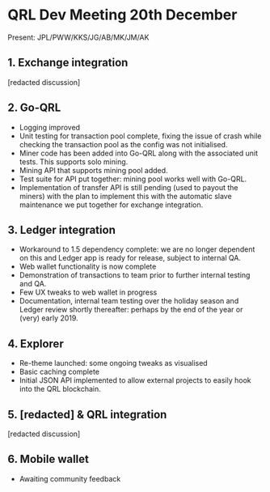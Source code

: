 
# QRL Dev Meeting 20th December
Present: JPL/PWW/KKS/JG/AB/MK/JM/AK

## 1. Exchange integration
[redacted discussion]

## 2. Go-QRL
- Logging improved
- Unit testing for transaction pool complete, fixing the issue of crash  while checking the transaction pool as the config was not initialised.
- Miner code has been added into Go-QRL along with the associated unit tests. This supports solo mining.
- Mining API that supports mining pool added.
- Test suite for API put together: mining pool works well with Go-QRL.
- Implementation of transfer API is still pending (used to payout the miners) with the plan to implement this with the automatic slave maintenance we put together for exchange integration.

## 3. Ledger integration
- Workaround to 1.5 dependency complete: we are no longer dependent on this and Ledger app is ready for release, subject to internal QA.
- Web wallet functionality is now complete
- Demonstration of transactions to team prior to further internal testing and QA.
- Few UX tweaks to web wallet in progress
- Documentation, internal team testing over the holiday season and Ledger review shortly thereafter: perhaps by the end of the year or (very) early 2019.

## 4. Explorer
- Re-theme launched: some ongoing tweaks as visualised
- Basic caching complete
- Initial JSON API implemented to allow external projects to easily hook into the QRL blockchain.

## 5. [redacted] & QRL integration
[redacted discussion]

## 6. Mobile wallet
- Awaiting community feedback




